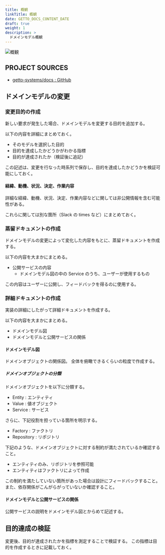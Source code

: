 ```yaml
---
title: 概観
linkTitle: 概観
date: GETTO_DOCS_CONTENT_DATE
draft: true
weight: 1
description: >
  ドメインモデル概観
---
```


![概観](abstract.png)


## PROJECT SOURCES

- [getto-systems/docs : GitHub](https://github.com/getto-systems/docs)


## ドメインモデルの変更

### 変更目的の作成

新しい要求が発生した場合、ドメインモデルを変更する目的を追加する。

以下の内容を詳細にまとめておく。

- そのモデルを選択した目的
- 目的を達成したかどうかがわかる指標
- 目的が達成されたか（検証後に追記）

この記述は、変更を行なった時系列で保存し、目的を達成したかどうかを検証可能にしておく。


#### 経緯、動機、状況、決定、作業内容

詳細な経緯、動機、状況、決定、作業内容などに関しては非公開情報を含む可能性がある。

これらに関しては別な箇所（Slack の times など）にまとめておく。


### 蒸留ドキュメントの作成

ドメインモデルの変更によって変化した内容をもとに、蒸留ドキュメントを作成する。

以下の内容を大まかにまとめる。

- 公開サービスの内容
  - ドメインモデル図の中の Service のうち、ユーザーが使用するもの

この内容はユーザーに公開し、フィードバックを得るのに使用する。


### 詳細ドキュメントの作成

実装の詳細にしたがって詳細ドキュメントを作成する。

以下の内容を大まかにまとめる。

- ドメインモデル図
- ドメインモデルと公開サービスの関係


#### ドメインモデル図

ドメインオブジェクトの関係図。
全体を俯瞰できるくらいの粒度で作成する。


##### ドメインオブジェクトの分類

ドメインオブジェクトを以下に分類する。

- Entity : エンティティ
- Value : 値オブジェクト
- Service : サービス

さらに、下記役割を担っている箇所を明示する。

- Factory : ファクトリ
- Repository : リポジトリ

下記のような、ドメインオブジェクトに対する制約が満たされているか確認すること。

- エンティティのみ、リポジトリを参照可能
- エンティティはファクトリによって作成

この制約を満たしていない箇所があった場合は設計にフィードバックすること。
また、依存関係がこんがらがっていないか確認すること。


#### ドメインモデルと公開サービスの関係

公開サービスの説明をドメインモデル図とからめて記述する。


## 目的達成の検証

変更後、目的が達成されたかを指標を測定することで検証する。
この指標は目的を作成するときに記載しておく。

